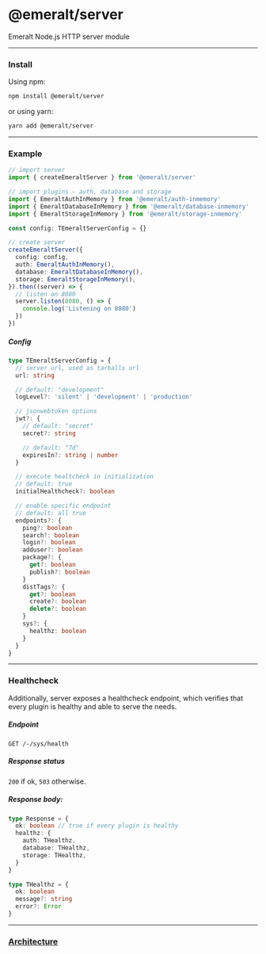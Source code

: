 # @emeralt/server
Emeralt Node.js HTTP server module

---

### Install

Using npm:

```sh
npm install @emeralt/server
```

or using yarn:

```sh
yarn add @emeralt/server
```

---

### Example

```ts
// import server 
import { createEmeraltServer } from '@emeralt/server'

// import plugins - auth, database and storage
import { EmeraltAuthInMemory } from '@emeralt/auth-inmemory'
import { EmeraltDatabaseInMemory } from '@emeralt/database-inmemory'
import { EmeraltStorageInMemory } from '@emeralt/storage-inmemory'

const config: TEmeraltServerConfig = {}

// create server
createEmeraltServer({
  config: config,
  auth: EmeraltAuthInMemory(),
  database: EmeraltDatabaseInMemory(),
  storage: EmeraltStorageInMemory(),
}).then((server) => {
  // listen on 8080
  server.listen(8080, () => {
    console.log('Listening on 8080')
  })
})
```

##### Config

```ts
type TEmeraltServerConfig = {
  // server url, used as tarballs url
  url: string

  // default: "development"
  logLevel?: 'silent' | 'development' | 'production'

  // jsonwebtoken options
  jwt?: {
    // default: "secret"
    secret?: string

    // default: "7d"
    expiresIn?: string | number
  }

  // execute healtcheck in initialization
  // default: true
  initialHealthcheck?: boolean

  // enable specific endpoint
  // default: all true
  endpoints?: {
    ping?: boolean
    search?: boolean
    login?: boolean
    adduser?: boolean
    package?: {
      get?: boolean
      publish?: boolean
    }
    distTags?: {
      get?: boolean
      create?: boolean
      delete?: boolean
    }
    sys?: {
      healthz: boolean
    }
  }
}
```
---

### Healthcheck

Additionally, server exposes a healthcheck endpoint, which verifies that every plugin is healthy and able to serve the needs.

##### Endpoint
`GET /-/sys/health`

##### Response status
`200` if ok, `503` otherwise.

##### Response body:
```ts
type Response = {
  ok: boolean // true if every plugin is healthy
  healthz: {
    auth: THealthz,
    database: THealthz,
    storage: THealthz,
  }
}

type THealthz = {
  ok: boolean
  message?: string
  error?: Error
} 
```

---

### [Architecture](./docs/architecture.md)
